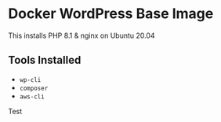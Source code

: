 # Docker WordPress Base Image

This installs PHP 8.1 & nginx on Ubuntu 20.04

## Tools Installed

- `wp-cli`
- `composer`
- `aws-cli`

Test
